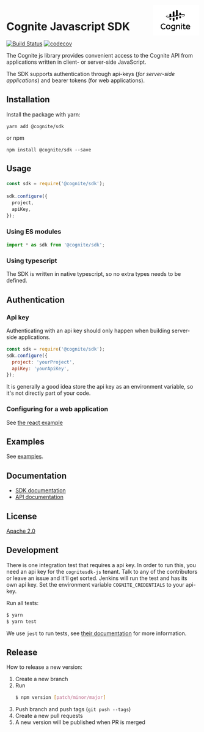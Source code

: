 <a href="https://cognite.com/">
    <img src="./cognite_logo.png" alt="Cognite logo" title="Cognite" align="right" height="80" />
</a>

Cognite Javascript SDK
==========================
[![Build Status](https://travis-ci.org/cognitedata/cognitesdk-js.svg?branch=master)](https://travis-ci.org/cognitedata/cognitesdk-js)
[![codecov](https://codecov.io/gh/cognitedata/cognitesdk-js/branch/master/graph/badge.svg)](https://codecov.io/gh/cognitedata/cognitesdk-js)

The Cognite js library provides convenient access to the Cognite API from
applications written in client- or server-side JavaScript.

The SDK supports authentication through api-keys (_for server-side applications_) and bearer tokens (for web applications).

## Installation

Install the package with yarn:

    yarn add @cognite/sdk

or npm

    npm install @cognite/sdk --save

## Usage

```js
const sdk = require('@cognite/sdk');

sdk.configure({
  project,
  apiKey,
});
```

### Using ES modules

```js
import * as sdk from '@cognite/sdk';
```

### Using typescript

The SDK is written in native typescript, so no extra types needs to be defined.

## Authentication

### Api key

Authenticating with an api key should only happen when building server-side applications.

```js
const sdk = require('@cognite/sdk');
sdk.configure({
  project: 'yourProject',
  apiKey: 'yourApiKey',
});
```

It is generally a good idea store the api key as an environment variable, so it's not directly part of your code.

### Configuring for a web application

See [the react example](./examples/react)

## Examples

See [examples](./examples).

## Documentation

- [SDK documentation](https://js-sdk-docs.cogniteapp.com/)
- [API documentation](https://doc.cognitedata.com)

## License

[Apache 2.0](https://www.apache.org/licenses/LICENSE-2.0)

## Development

There is one integration test that requires a api key. In order to run this, you need an api key for the `cognitesdk-js` tenant. Talk to any of the contributors or leave an issue and it'll get sorted. Jenkins will run the test and has its own api key.
Set the environment variable `COGNITE_CREDENTIALS` to your api-key.

Run all tests:

```bash
$ yarn
$ yarn test
```

We use `jest` to run tests, see [their documentation](https://github.com/facebook/jest) for more information.

## Release

How to release a new version:

1. Create a new branch
2. Run
    ```bash
    $ npm version [patch/minor/major]
    ```
3. Push branch and push tags (`git push --tags`)
4. Create a new pull requests
5. A new version will be published when PR is merged
